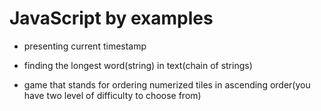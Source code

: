 # JavaScript by examples

- presenting current timestamp

- finding the longest word(string) in text(chain of strings)

- game that stands for ordering numerized tiles in ascending order(you have two level of difficulty to choose from)
